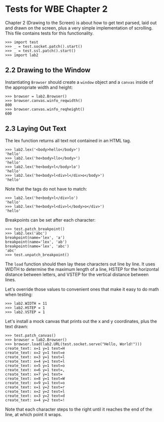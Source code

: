 Tests for WBE Chapter 2
=======================

Chapter 2 (Drawing to the Screen) is about how to get text parsed, laid out
and drawn on the screen, plus a very simple implementation of scrolling. This
file contains tests for this functionality.

    >>> import test
    >>> _ = test.socket.patch().start()
    >>> _ = test.ssl.patch().start()
    >>> import lab2

2.2 Drawing to the Window
-------------------------

Instantiating `Browser` should create a `window` object and a `canvas`
inside of the appropriate width and height:

    >>> browser = lab2.Browser()
    >>> browser.canvas.winfo_reqwidth()
    800
    >>> browser.canvas.winfo_reqheight()
    600

2.3 Laying Out Text
-------------------

The lex function returns all text not contained in an HTML tag.

    >>> lab2.lex('<body>hello</body>')
    'hello'
    >>> lab2.lex('he<body>llo</body>')
    'hello'
    >>> lab2.lex('he<body>l</body>lo')
    'hello'
    >>> lab2.lex('he<body>l<div>l</div>o</body>')
    'hello'

Note that the tags do not have to match:

    >>> lab2.lex('he<body>l</div>lo')
    'hello'
    >>> lab2.lex('he<body>l<div>l</body>o</div>')
    'hello'

Breakpoints can be set after each character:

    >>> test.patch_breakpoint()
    >>> lab2.lex('abc')
    breakpoint(name='lex', 'a')
    breakpoint(name='lex', 'ab')
    breakpoint(name='lex', 'abc')
    'abc'
    >>> test.unpatch_breakpoint()

The `load` function should then lay these characters out line by line.
It uses WIDTH to determine the maximum length of a line, HSTEP for the
horizontal distance between letters, and VSTEP for the vertical
distance between lines.

Let's override those values to convenient ones that make it easy to do
math when testing:

    >>> lab2.WIDTH = 11
    >>> lab2.HSTEP = 1
    >>> lab2.VSTEP = 1

Let's install a mock canvas that prints out the x and y coordinates,
plus the text drawn:

    >>> test.patch_canvas()
    >>> browser = lab2.Browser()
    >>> browser.load(lab2.URL(test.socket.serve("Hello, World!")))
    create_text: x=1 y=1 text=H
    create_text: x=2 y=1 text=e
    create_text: x=3 y=1 text=l
    create_text: x=4 y=1 text=l
    create_text: x=5 y=1 text=o
    create_text: x=6 y=1 text=,
    create_text: x=7 y=1 text= 
    create_text: x=8 y=1 text=W
    create_text: x=9 y=1 text=o
    create_text: x=1 y=2 text=r
    create_text: x=2 y=2 text=l
    create_text: x=3 y=2 text=d
    create_text: x=4 y=2 text=!

Note that each character steps to the right until it reaches the end
of the line, at which point it wraps.
